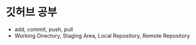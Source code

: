 # 깃허브 공부

- add, commit, push, pull
- Working Directory, Staging Area, Local Repository, Remote Repository

